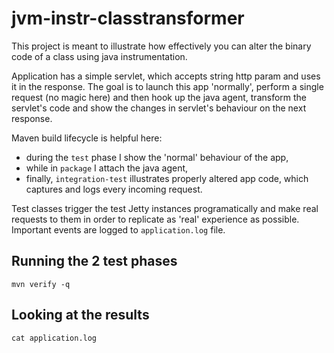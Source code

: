 jvm-instr-classtransformer
=======================

This project is meant to illustrate how effectively you can alter the binary code of a class using java instrumentation. 

Application has a simple servlet, which accepts string http param and uses it in the response. 
The goal is to launch this app 'normally', perform a single request (no magic here) 
and then hook up the java agent, transform the servlet's code and show the changes in servlet's behaviour on the next response. 

Maven build lifecycle is helpful here: 
- during the `test` phase I show the 'normal' behaviour of the app, 
- while in `package` I attach the java agent, 
- finally, `integration-test` illustrates properly altered app code, which captures and logs every incoming request. 
 
Test classes trigger the test Jetty instances programatically and make real requests to them in order to replicate as 'real' experience as possible.  
Important events are logged to `application.log` file. 

## Running the 2 test phases
`mvn verify -q`

## Looking at the results
`cat application.log`
